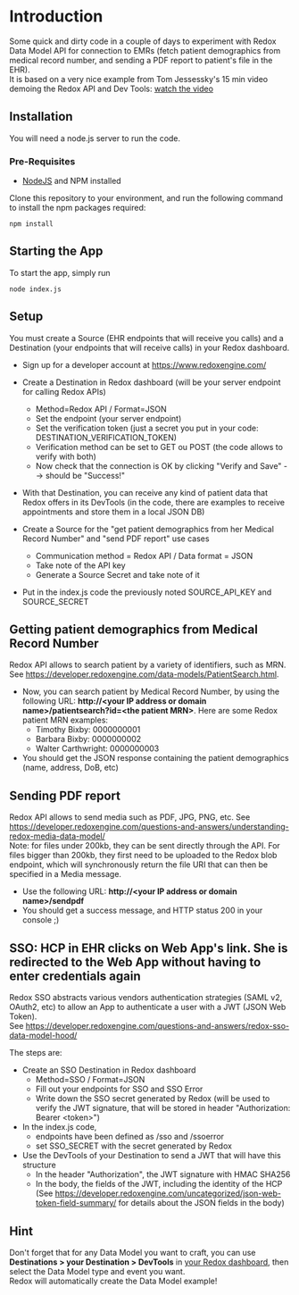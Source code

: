 # Introduction

Some quick and dirty code in a couple of days to experiment with Redox Data Model API for connection to EMRs (fetch patient demographics from medical record number, and sending a PDF report to patient's file in the EHR).  
It is based on a very nice example from Tom Jessessky's 15 min video demoing the Redox API and Dev Tools: [watch the video](https://www.youtube.com/watch?v=4_CURkT_fCo) 

## Installation
You will need a node.js server to run the code. 

### Pre-Requisites
- [NodeJS](https://nodejs.org) and NPM installed

Clone this repository to your environment, and run the following command to install the npm packages required:
```
npm install
```

## Starting the App
To start the app, simply run
```
node index.js
```  

## Setup
You must create a Source (EHR endpoints that will receive you calls) and a Destination (your endpoints that will receive calls) in your Redox dashboard.

- Sign up for a developer account at https://www.redoxengine.com/
- Create a Destination in Redox dashboard (will be your server endpoint for calling Redox APIs)
  - Method=Redox API / Format=JSON
  - Set the endpoint (your server endpoint) 
  - Set the verification token (just a secret you put in your code: DESTINATION_VERIFICATION_TOKEN)
  - Verification method can be set to GET ou POST (the code allows to verify with both) 
  - Now check that the connection is OK by clicking "Verify and Save" --> should be "Success!"
- With that Destination, you can receive any kind of patient data that Redox offers in its DevTools (in the code, there are examples to receive appointments and store them in a local JSON DB)

- Create a Source for the "get patient demographics from her Medical Record Number" and "send PDF report" use cases
  - Communication method = Redox API / Data format = JSON
  - Take note of the API key
  - Generate a Source Secret and take note of it

- Put in the index.js code the previously noted SOURCE_API_KEY and SOURCE_SECRET

## Getting patient demographics from Medical Record Number
Redox API allows to search patient by a variety of identifiers, such as MRN. See https://developer.redoxengine.com/data-models/PatientSearch.html.  

- Now, you can search patient by Medical Record Number, by using the following URL: **http://&lt;your IP address or domain name&gt;/patientsearch?id=&lt;the patient MRN&gt;**.  Here are some Redox patient MRN examples:
  - Timothy Bixby: 0000000001
  - Barbara Bixby: 0000000002
  - Walter Carthwright: 0000000003
- You should get the JSON response containing the patient demographics (name, address, DoB, etc)

## Sending PDF report
Redox API allows to send media such as PDF, JPG, PNG, etc. See https://developer.redoxengine.com/questions-and-answers/understanding-redox-media-data-model/  
Note: for files under 200kb, they can be sent directly through the API. For files bigger than 200kb, they first need to be uploaded to the Redox blob endpoint, which will synchronously return the file URI that can then be specified in a Media message.

- Use the following URL: **http://&lt;your IP address or domain name&gt;/sendpdf**
- You should get a success message, and HTTP status 200 in your console ;)

## SSO: HCP in EHR clicks on Web App's link. She is redirected to the Web App without having to enter credentials again
Redox SSO abstracts various vendors authentication strategies (SAML v2, OAuth2, etc) to allow an App to authenticate a user with a JWT (JSON Web Token).  
See https://developer.redoxengine.com/questions-and-answers/redox-sso-data-model-hood/  

The steps are:
- Create an SSO Destination in Redox dashboard
  - Method=SSO / Format=JSON
  - Fill out your endpoints for SSO and SSO Error
  - Write down the SSO secret generated by Redox (will be used to verify the JWT signature, that will be stored in header "Authorization: Bearer &lt;token&gt;")
- In the index.js code, 
  - endpoints have been defined as /sso and /ssoerror
  - set SSO_SECRET with the secret generated by Redox
- Use the DevTools of your Destination to send a JWT that will have this structure
  - In the header "Authorization", the JWT signature with HMAC SHA256 
  - In the body, the fields of the JWT, including the identity of the HCP (See https://developer.redoxengine.com/uncategorized/json-web-token-field-summary/ for details about the JSON fields in the body)

## Hint
Don't forget that for any Data Model you want to craft, you can use **Destinations > your Destination > DevTools** in [your Redox dashboard](https://dashboard.redoxengine.com/), then select the Data Model type and event you want.  
Redox will automatically create the Data Model example!
